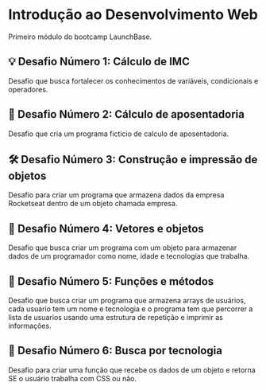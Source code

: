 # Introdução ao Desenvolvimento Web
Primeiro módulo do bootcamp LaunchBase.

## 💡 Desafio Número 1: Cálculo de IMC
Desafio que busca fortalecer os conhecimentos de variáveis, condicionais e operadores.

## 🎈 Desafio Número 2: Cálculo de aposentadoria
Desafio que cria um programa ficticio de calculo de aposentadoria.

## 🛠 Desafio Número 3: Construção e impressão de objetos
Desafio para criar um programa que armazena dados da empresa Rocketseat dentro de um objeto
chamada empresa.

## 🎲 Desafio Número 4: Vetores e objetos
Desafio que busca criar um programa com um objeto para armazenar dados de um programador como nome, idade e tecnologias que trabalha.

## 🛫 Desafio Número 5: Funções e métodos
Desafio que busca criar um programa que armazena arrays de usuários, cada usuario tem um nome e tecnologia 
e o programa tem que percorrer a lista de usuarios usando uma estrutura de repetição e imprimir as informações.

## 🚙 Desafio Número 6: Busca por tecnologia
Desafio para criar uma função que recebe os dados de um objeto e retorna SE o usuário trabalha com CSS ou não.